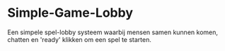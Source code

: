 # Simple-Game-Lobby
 Een simpele spel-lobby systeem waarbij mensen samen kunnen komen, chatten en 'ready'  klikken om een spel te starten.
